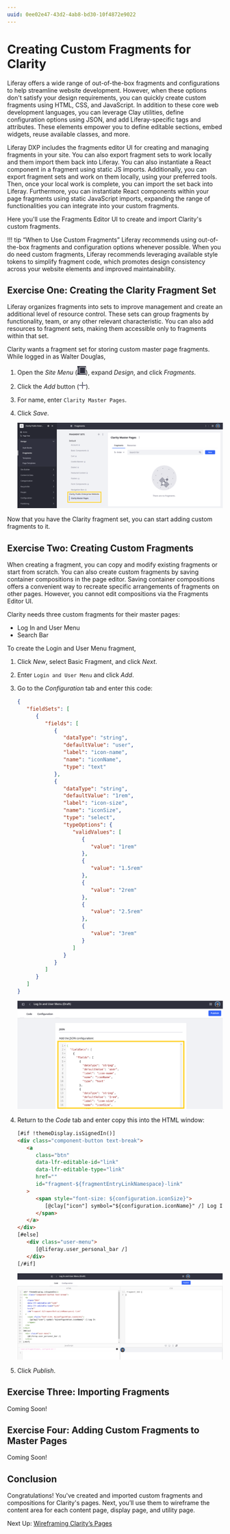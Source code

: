 ```yaml
---
uuid: 0ee02e47-43d2-4ab8-bd30-10f4872e9022
---
```

# Creating Custom Fragments for Clarity

Liferay offers a wide range of out-of-the-box fragments and configurations to help streamline website development. However, when these options don't satisfy your design requirements, you can quickly create custom fragments using HTML, CSS, and JavaScript. In addition to these core web development languages, you can leverage Clay utilities<!--w/c? Styles?-->, define configuration options using JSON, and add Liferay-specific tags and attributes. These elements empower you to define editable sections, embed widgets, reuse available classes, and more.

<!--TASK: ![Create custom fragments to reuse in pages and templates.](./creating-custom-fragments-for-clarity/images/01.png) -->

Liferay DXP includes the fragments editor UI for creating and managing fragments in your site. You can also export fragment sets to work locally and them import them back into Liferay. You can also instantiate a React component in a fragment using static JS imports. Additionally, you can export fragment sets and work on them locally, using your preferred tools. Then, once your local work is complete, you can import the set back into Liferay. Furthermore, you can instantiate React components within your page fragments using static JavaScript imports, expanding the range of functionalities you can integrate into your custom fragments.

Here you'll use the Fragments Editor UI to create and import Clarity's custom fragments.

!!! tip “When to Use Custom Fragments”
    Liferay recommends using out-of-the-box fragments and configuration options whenever possible. When you do need custom fragments, Liferay recommends leveraging available style tokens to simplify fragment code, which promotes design consistency across your website elements and improved maintainability.

<!--TASK:
## Defining Fragment Configuration Options

## Using Liferay Tags and Attributes

## Updating Fragments

Propagation.

-->

## Exercise One: Creating the Clarity Fragment Set

Liferay organizes fragments into sets to improve management and create an additional level of resource control. These sets can group fragments by functionality, team, or any other relevant characteristic. You can also add resources to fragment sets, making them accessible only to fragments within that set.

Clarity wants a fragment set for storing custom master page fragments. While logged in as Walter Douglas,

1. Open the *Site Menu* (![Site Menu](../../images/icon-product-menu.png)), expand *Design*, and click *Fragments*.

1. Click the *Add* button (![Add Button](../../images/icon-plus.png)).

1. For name, enter `Clarity Master Pages`.

1. Click *Save*.

   ![Add the Clarity Master Pages fragment set.](./creating-custom-fragments-for-clarity/images/02.png)

Now that you have the Clarity fragment set, you can start adding custom fragments to it.

## Exercise Two: Creating Custom Fragments

When creating a fragment, you can copy and modify existing fragments or start from scratch. You can also create custom fragments by saving container compositions in the page editor. Saving container compositions offers a convenient way to recreate specific arrangements of fragments on other pages. However, you cannot edit compositions via the Fragments Editor UI.

Clarity needs three custom fragments for their master pages:

* Log In and User Menu
* Search Bar
<!-- * Legal Bar -->

To create the Login and User Menu fragment,

1. Click *New*, select Basic Fragment, and click *Next*.

1. Enter `Login and User Menu` and click *Add*.

1. Go to the *Configuration* tab and enter this code:

   ```json
   {
      "fieldSets": [
         {
            "fields": [
               {
                  "dataType": "string",
                  "defaultValue": "user",
                  "label": "icon-name",
                  "name": "iconName",
                  "type": "text"
               },
               {
                  "dataType": "string",
                  "defaultValue": "1rem",
                  "label": "icon-size",
                  "name": "iconSize",
                  "type": "select",
                  "typeOptions": {
                     "validValues": [
                        {
                           "value": "1rem"
                        },
                        {
                           "value": "1.5rem"
                        },
                        {
                           "value": "2rem"
                        },
                        {
                           "value": "2.5rem"
                        },
                        {
                           "value": "3rem"
                        }
                     ]
                  }
               }
            ]
         }
      ]
   }
   ```

   ![Copy and paste this code in the Configuration tab.](./creating-custom-fragments-for-clarity/images/03.png)

1. Return to the *Code* tab and enter copy this into the HTML window:

   ```html
   [#if !themeDisplay.isSignedIn()]
   <div class="component-button text-break">
      <a
         class="btn"
         data-lfr-editable-id="link"
         data-lfr-editable-type="link"
         href=""
         id="fragment-${fragmentEntryLinkNamespace}-link"
      >
         <span style="font-size: ${configuration.iconSize}">
            [@clay["icon"] symbol="${configuration.iconName}" /] Log In
         </span>
      </a>
   </div>
   [#else]
      <div class="user-menu">
         [@liferay.user_personal_bar /]
      </div>
   [/#if]
   ```

   ![Copy and paste this code into the HTML window.](./creating-custom-fragments-for-clarity/images/04.png)

1. Click *Publish*.

<!--TASK: Finish Steps for Search Bar-->

## Exercise Three: Importing Fragments

Coming Soon!

## Exercise Four: Adding Custom Fragments to Master Pages

Coming Soon!

## Conclusion

Congratulations! You've created and imported custom fragments and compositions for Clarity's pages. Next, you’ll use them to wireframe the content area for each content page, display page, and utility page.

Next Up: [Wireframing Clarity’s Pages](./wireframing-claritys-pages.md)
